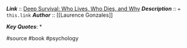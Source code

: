 ***Link***      :: [Deep Survival: Who Lives, Who Dies, and Why](https://www.amazon.com/gp/product/B06VVMN5J2/)
***Description***      :: `= this.link`
***Author*** :: [[Laurence Gonzales]]

***Key Quotes***:
* 

#source #book #psychology